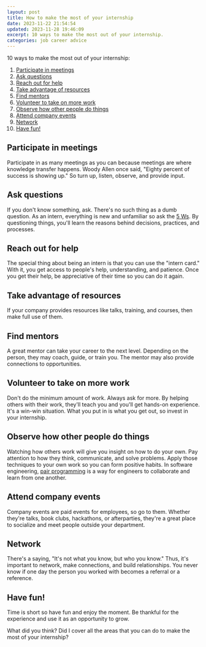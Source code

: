 ```yaml
---
layout: post
title: How to make the most of your internship
date: 2023-11-22 21:54:54
updated: 2023-11-28 19:46:09
excerpt: 10 ways to make the most out of your internship.
categories: job career advice
---
```


10 ways to make the most out of your internship:

1. [Participate in meetings](#participate-in-meetings)
2. [Ask questions](#ask-questions)
3. [Reach out for help](#reach-out-for-help)
4. [Take advantage of resources](#take-advantage-of-resources)
5. [Find mentors](#find-mentors)
6. [Volunteer to take on more work](#volunteer-to-take-on-more-work)
7. [Observe how other people do things](#observe-how-other-people-do-things)
8. [Attend company events](#attend-company-events)
9. [Network](#network)
10. [Have fun!](#have-fun)

## Participate in meetings

Participate in as many meetings as you can because meetings are where knowledge transfer happens. Woody Allen once said, "Eighty percent of success is showing up." So turn up, listen, observe, and provide input.

## Ask questions

If you don't know something, ask. There's no such thing as a dumb question. As an intern, everything is new and unfamiliar so ask the [5 Ws](https://wikipedia.org/wiki/Five_Ws). By questioning things, you'll learn the reasons behind decisions, practices, and processes.

## Reach out for help

The special thing about being an intern is that you can use the "intern card." With it, you get access to people's help, understanding, and patience. Once you get their help, be appreciative of their time so you can do it again.

## Take advantage of resources

If your company provides resources like talks, training, and courses, then make full use of them.

## Find mentors

A great mentor can take your career to the next level. Depending on the person, they may coach, guide, or train you. The mentor may also provide connections to opportunities.

## Volunteer to take on more work

Don't do the minimum amount of work. Always ask for more. By helping others with their work, they'll teach you and you'll get hands-on experience. It's a win-win situation. What you put in is what you get out, so invest in your internship.

## Observe how other people do things

Watching how others work will give you insight on how to do your own. Pay attention to how they think, communicate, and solve problems. Apply those techniques to your own work so you can form positive habits. In software engineering, [pair programming](https://wikipedia.org/wiki/Pair_programming) is a way for engineers to collaborate and learn from one another.

## Attend company events

Company events are paid events for employees, so go to them. Whether they're talks, book clubs, hackathons, or afterparties, they're a great place to socialize and meet people outside your department.

## Network

There's a saying, "It's not what you know, but who you know." Thus, it's important to network, make connections, and build relationships. You never know if one day the person you worked with becomes a referral or a reference.

## Have fun!

Time is short so have fun and enjoy the moment. Be thankful for the experience and use it as an opportunity to grow.

What did you think? Did I cover all the areas that you can do to make the most of your internship?

